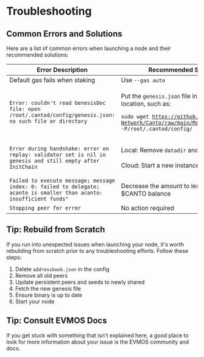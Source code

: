 # Troubleshooting

## Common Errors and Solutions

Here are a list of common errors when launching a node and their recommended solutions:

| Error Description                                                                                                     | Recommended Solution(s)                                                                                                                                                                                     |
| --------------------------------------------------------------------------------------------------------------------- | ----------------------------------------------------------------------------------------------------------------------------------------------------------------------------------------------------------- |
| Default gas fails when staking                                                                                        | Use `--gas auto`                                                                                                                                                                                            |
| `Error: couldn't read GenesisDoc file: open /root/.cantod/config/genesis.json: no such file or directory`             | <p>Put the <code>genesis.json</code> file in the specified location, such as:</p><p><code>sudo wget https://github.com/Canto-Network/Canto/raw/main/Mainnet/genesis.json -P/root/.cantod/config/</code></p> |
| `Error during handshake: error on replay: validator set is nil in genesis and still empty after InitChain`            | <p>Local: Remove <code>datadir</code> and restart<br><br>Cloud: Start a new instance</p>                                                                                                                    |
| `Failed to execute message; message index: 0: failed to delegate; acanto is smaller than acanto: insufficient funds"` | Decrease the amount to less than your total $CANTO balance                                                                                                                                                  |
| `Stopping peer for error`                                                                                             | No action required                                                                                                                                                                                          |

## Tip: Rebuild from Scratch

If you run into unexpected issues when launching your node, it's worth rebuilding from scratch prior to any troubleshooting efforts. Follow these steps:

1. Delete `addressbook.json` in the config
2. Remove all old peers
3. Update persistent peers and seeds to newly shared
4. Fetch the new genesis file
5. Ensure binary is up to date
6. Start your node

## Tip: Consult EVMOS Docs

If you get stuck with something that isn't explained here, a good place to look for more information about your issue is the EVMOS community and docs.
